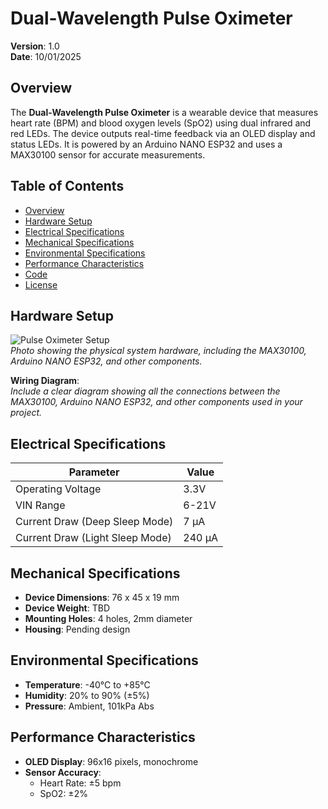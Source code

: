 # Dual-Wavelength Pulse Oximeter

**Version**: 1.0  
**Date**: 10/01/2025

## Overview
The **Dual-Wavelength Pulse Oximeter** is a wearable device that measures heart rate (BPM) and blood oxygen levels (SpO2) using dual infrared and red LEDs. The device outputs real-time feedback via an OLED display and status LEDs. It is powered by an Arduino NANO ESP32 and uses a MAX30100 sensor for accurate measurements.

## Table of Contents
- [Overview](#overview)
- [Hardware Setup](#hardware-setup)
- [Electrical Specifications](#electrical-specifications)
- [Mechanical Specifications](#mechanical-specifications)
- [Environmental Specifications](#environmental-specifications)
- [Performance Characteristics](#performance-characteristics)
- [Code](#code)
- [License](#license)

## Hardware Setup
![Pulse Oximeter Setup](path/to/photo.png)  
*Photo showing the physical system hardware, including the MAX30100, Arduino NANO ESP32, and other components.*

**Wiring Diagram**:  
*Include a clear diagram showing all the connections between the MAX30100, Arduino NANO ESP32, and other components used in your project.*

## Electrical Specifications
| **Parameter**                   | **Value** |
|----------------------------------|----------|
| Operating Voltage                | 3.3V     |
| VIN Range                        | 6-21V    |
| Current Draw (Deep Sleep Mode)   | 7 μA     |
| Current Draw (Light Sleep Mode)  | 240 μA   |

## Mechanical Specifications
- **Device Dimensions**: 76 x 45 x 19 mm
- **Device Weight**: TBD
- **Mounting Holes**: 4 holes, 2mm diameter
- **Housing**: Pending design

## Environmental Specifications
- **Temperature**: -40°C to +85°C
- **Humidity**: 20% to 90% (±5%)
- **Pressure**: Ambient, 101kPa Abs

## Performance Characteristics
- **OLED Display**: 96x16 pixels, monochrome
- **Sensor Accuracy**: 
  - Heart Rate: ±5 bpm
  - SpO2: ±2%



